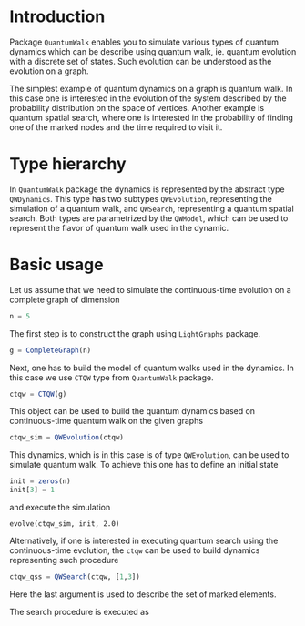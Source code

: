 # Introduction

Package ```QuantumWalk``` enables you to simulate various types of quantum
dynamics which can be describe using quantum walk, ie. quantum evolution with a
discrete set of states. Such evolution can be understood as the evolution on a
graph.

The simplest example of quantum dynamics on a graph is quantum walk. In this
case one is interested in the evolution of the system described by the
probability distribution on the space of vertices. Another example is quantum
spatial search, where one is interested in the probability of finding one of the
marked nodes and the time required to visit it.

# Type hierarchy

In ```QuantumWalk``` package the dynamics is represented by the abstract type
```QWDynamics```. This type has two subtypes ```QWEvolution```, representing the
simulation of a quantum walk, and ```QWSearch```, representing a quantum
spatial search. Both types are parametrized by the ```QWModel```, which can be
used to represent the flavor of quantum walk used in the dynamic.

# Basic usage

Let us assume that we need to simulate the continuous-time evolution on a
complete graph of dimension

```julia
n = 5
```

The first step is to construct the graph using ```LightGraphs``` package.

```julia
g = CompleteGraph(n)
```

Next, one has to build the model of quantum walks used in the dynamics. In this
case we use ```CTQW``` type from ```QuantumWalk``` package.

```julia
ctqw = CTQW(g)
```

This object can be used to build the quantum dynamics based on continuous-time
quantum walk on the given graphs
```julia
ctqw_sim = QWEvolution(ctqw)
```
This dynamics, which is in this case is of type ```QWEvolution```, can be used
to simulate quantum walk. To achieve this one has to define an initial state
```julia
init = zeros(n)
init[3] = 1
```
and execute the simulation
```
evolve(ctqw_sim, init, 2.0)
```

Alternatively, if one is interested in executing quantum search using the
continuous-time evolution, the ```ctqw``` can be used to build dynamics
representing such procedure
```julia
ctqw_qss = QWSearch(ctqw, [1,3])
```
Here the last argument is used to describe the set of marked elements.

The search procedure is executed as
```julia
```
